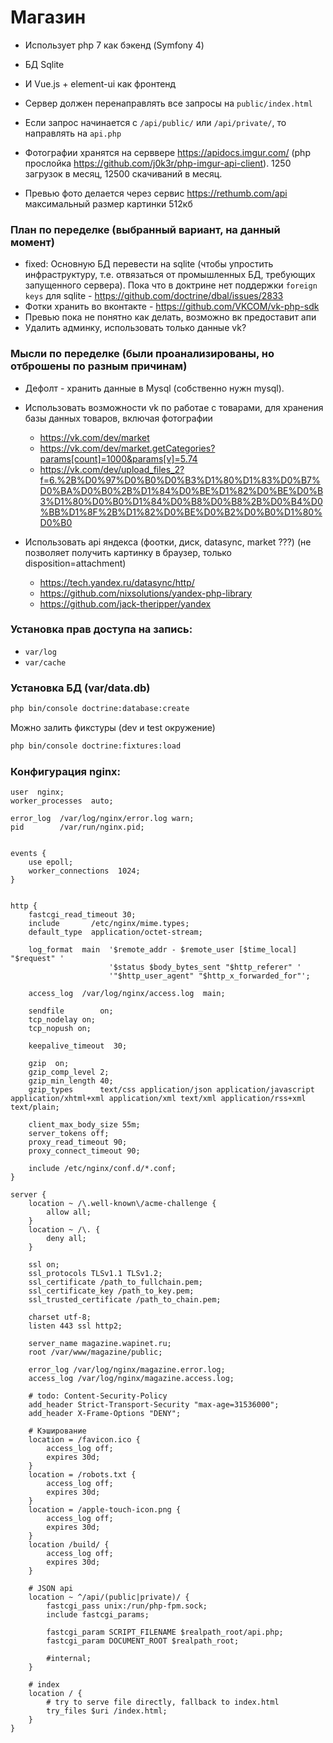 # Магазин

- Использует php 7 как бэкенд (Symfony 4)
- БД Sqlite
- И Vue.js + element-ui как фронтенд


- Сервер должен перенаправлять все запросы на `public/index.html`
- Если запрос начинается с `/api/public/` или `/api/private/`, то направлять на `api.php`

- Фотографии хранятся на серввере https://apidocs.imgur.com/ (php прослойка https://github.com/j0k3r/php-imgur-api-client). 1250 загрузок в месяц, 12500 скачиваний в месяц.
- Превью фото делается через сервис https://rethumb.com/api максимальный размер картинки 512кб

### План по переделке (выбранный вариант, на данный момент)
- fixed: Основную БД перевести на sqlite (чтобы упростить инфраструктуру, т.е. отвязаться от промышленных БД, требующих запущенного сервера). Пока что в доктрине нет поддержки `foreign keys` для sqlite - https://github.com/doctrine/dbal/issues/2833
- Фотки хранить во вконтакте - https://github.com/VKCOM/vk-php-sdk
- Превью пока не понятно как делать, возможно вк предоставит апи
- Удалить админку, использовать только данные vk?


### Мысли по переделке (были проанализированы, но отброшены по разным причинам)
- Дефолт - хранить данные в Mysql (собственно нужн mysql). 

- Использовать возможности vk по работае с товарами, для хранения базы данных товаров, включая фотографии
    - https://vk.com/dev/market
    - https://vk.com/dev/market.getCategories?params[count]=1000&params[v]=5.74
    - https://vk.com/dev/upload_files_2?f=6.%2B%D0%97%D0%B0%D0%B3%D1%80%D1%83%D0%B7%D0%BA%D0%B0%2B%D1%84%D0%BE%D1%82%D0%BE%D0%B3%D1%80%D0%B0%D1%84%D0%B8%D0%B8%2B%D0%B4%D0%BB%D1%8F%2B%D1%82%D0%BE%D0%B2%D0%B0%D1%80%D0%B0
    
- Использовать api яндекса (фоотки, диск, datasync, market ???) (не позволяет получить картинку в браузер, только disposition=attachment)
    - https://tech.yandex.ru/datasync/http/
    - https://github.com/nixsolutions/yandex-php-library
    - https://github.com/jack-theripper/yandex



### Установка прав доступа на запись:
- `var/log`
- `var/cache`

### Установка БД (var/data.db)
```bash
php bin/console doctrine:database:create
```
Можно залить фикстуры (dev и test окружение)
```bash
php bin/console doctrine:fixtures:load
```


### Конфигурация nginx:
```nginx
user  nginx;
worker_processes  auto;

error_log  /var/log/nginx/error.log warn;
pid        /var/run/nginx.pid;


events {
    use epoll;
    worker_connections  1024;
}


http {
    fastcgi_read_timeout 30;
    include       /etc/nginx/mime.types;
    default_type  application/octet-stream;

    log_format  main  '$remote_addr - $remote_user [$time_local] "$request" '
                      '$status $body_bytes_sent "$http_referer" '
                      '"$http_user_agent" "$http_x_forwarded_for"';

    access_log  /var/log/nginx/access.log  main;

    sendfile        on;
    tcp_nodelay on;
    tcp_nopush on;

    keepalive_timeout  30;

    gzip  on;
    gzip_comp_level 2;
    gzip_min_length 40;
    gzip_types      text/css application/json application/javascript application/xhtml+xml application/xml text/xml application/rss+xml text/plain;

    client_max_body_size 55m;
    server_tokens off;
    proxy_read_timeout 90;
    proxy_connect_timeout 90;

    include /etc/nginx/conf.d/*.conf;
}

server {
    location ~ /\.well-known\/acme-challenge {
        allow all;
    }
    location ~ /\. {
        deny all;
    }

    ssl on;
    ssl_protocols TLSv1.1 TLSv1.2;
    ssl_certificate /path_to_fullchain.pem;
    ssl_certificate_key /path_to_key.pem;
    ssl_trusted_certificate /path_to_chain.pem;

    charset utf-8;
    listen 443 ssl http2;

    server_name magazine.wapinet.ru;
    root /var/www/magazine/public;

    error_log /var/log/nginx/magazine.error.log;
    access_log /var/log/nginx/magazine.access.log;

    # todo: Content-Security-Policy
    add_header Strict-Transport-Security "max-age=31536000";
    add_header X-Frame-Options "DENY";

    # Кэширование
    location = /favicon.ico {
        access_log off;
        expires 30d;
    }
    location = /robots.txt {
        access_log off;
        expires 30d;
    }
    location = /apple-touch-icon.png {
        access_log off;
        expires 30d;
    }
    location /build/ {
        access_log off;
        expires 30d;
    }

    # JSON api
    location ~ ^/api/(public|private)/ {
        fastcgi_pass unix:/run/php-fpm.sock;
        include fastcgi_params;

        fastcgi_param SCRIPT_FILENAME $realpath_root/api.php;
        fastcgi_param DOCUMENT_ROOT $realpath_root;

        #internal;
    }

    # index
    location / {
        # try to serve file directly, fallback to index.html
        try_files $uri /index.html;
    }
}
```
